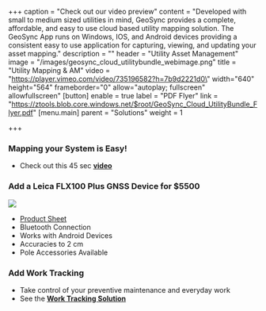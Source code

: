 +++
caption = "Check out our video preview"
content = "Developed with small to medium sized utilities in mind, GeoSync provides a complete, affordable, and easy to use cloud based utility mapping solution.  The GeoSync App runs on Windows, IOS, and Android devices providing a consistent easy to use application for capturing, viewing, and updating your asset mapping."
description = ""
header = "Utility Asset Management"
image = "/images/geosync_cloud_utilitybundle_webimage.png"
title = "Utility Mapping & AM"
video = "https://player.vimeo.com/video/735196582?h=7b9d2221d0\" width=\"640\" height=\"564\" frameborder=\"0\" allow=\"autoplay; fullscreen\" allowfullscreen"
[button]
enable = true
label = "PDF Flyer"
link = "https://ztools.blob.core.windows.net/$root/GeoSync_Cloud_UtilityBundle_Flyer.pdf"
[menu.main]
parent = "Solutions"
weight = 1

+++
### Mapping your System is Easy!

* Check out this 45 sec [**video**](https://vimeo.com/734988953)

### Add a Leica FLX100 Plus GNSS Device for $5500

![](/images/leica_zeno_flx100.png)

* [Product Sheet](https://ztools.blob.core.windows.net/$root/Leica%20Zeno%20FLX100%20plus%20DS%20971467%200522%20en.pdf)
* Bluetooth Connection
* Works with Android Devices
* Accuracies to 2 cm
* Pole Accessories Available

### Add Work Tracking

* Take control of your preventive maintenance and everyday work
* See the [**Work Tracking Solution**](https://start.geosync.cloud/solutions/work-tracking/)